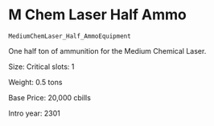 # M Chem Laser Half Ammo

`MediumChemLaser_Half_AmmoEquipment`

One half ton of ammunition for the Medium Chemical Laser.

Size: Critical slots: 1

Weight: 0.5 tons

Base Price: 20,000 cbills

Intro year: 2301

